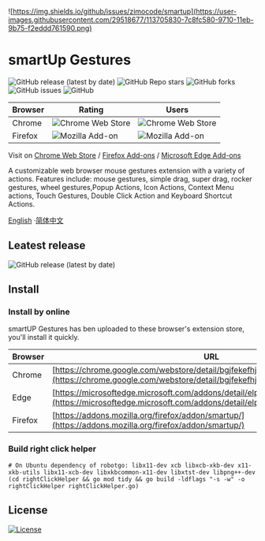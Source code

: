 ![https://img.shields.io/github/issues/zimocode/smartup](https://user-images.githubusercontent.com/29518677/113705830-7c8fc580-9710-11eb-9b75-f2eddd761590.png)

# smartUp Gestures 

![GitHub release (latest by date)](https://img.shields.io/github/v/release/zimocode/smartup?logo=github&logoColor=white)
![GitHub Repo stars](https://img.shields.io/github/stars/zimocode/smartup?logo=github&logoColor=white)
![GitHub forks](https://img.shields.io/github/forks/zimocode/smartup?logo=github&logoColor=white)
![GitHub issues](https://img.shields.io/github/issues-raw/zimocode/smartup?logo=github&logoColor=white)
![GitHub](https://img.shields.io/github/license/zimocode/smartup?logo=github&logoColor=white)

|  Browser  | Rating  | Users |
|  ----  | ----  | ---- |
| Chrome | ![Chrome Web Store](https://img.shields.io/chrome-web-store/rating/bgjfekefhjemchdeigphccilhncnjldn?logo=google%20chrome&logoColor=white) | ![Chrome Web Store](https://img.shields.io/chrome-web-store/users/bgjfekefhjemchdeigphccilhncnjldn?logo=google%20chrome&logoColor=white) | 
| Firefox | ![Mozilla Add-on](https://img.shields.io/amo/rating/smartup?logo=firefox&logoColor=white) | ![Mozilla Add-on](https://img.shields.io/amo/users/smartup?logo=firefox&logoColor=white) | 

Visit on [Chrome Web Store](https://chrome.google.com/webstore/detail/bgjfekefhjemchdeigphccilhncnjldn) / [Firefox Add-ons](https://addons.mozilla.org/firefox/addon/smartup/) / [Microsoft Edge Add-ons](https://microsoftedge.microsoft.com/addons/detail/smartup%E6%89%8B%E5%8A%BF/elponhbfjjjihgeijofonnflefhcbckp)

A customizable web browser mouse gestures extension with a variety of actions. Features include: mouse gestures, simple drag, super drag, rocker gestures, wheel gestures,Popup Actions, Icon Actions, Context Menu actions, Touch Gestures, Double Click Action and Keyboard Shortcut Actions.

[English](README.md) ·[简体中文](README-zh_CN.md)

## Leatest release

![GitHub release (latest by date)](https://img.shields.io/github/v/release/zimocode/smartup?logo=github&logoColor=white)

## Install

### Install by online

smartUP Gestures has ben uploaded to these browser's extension store, you'll install it quickly.

|  Browser  | URL  |
|  ----  | ----  |
| Chrome | [https://chrome.google.com/webstore/detail/bgjfekefhjemchdeigphccilhncnjldn](https://chrome.google.com/webstore/detail/bgjfekefhjemchdeigphccilhncnjldn) |
| Edge | [https://microsoftedge.microsoft.com/addons/detail/elponhbfjjjihgeijofonnflefhcbckp](https://microsoftedge.microsoft.com/addons/detail/elponhbfjjjihgeijofonnflefhcbckp) |
| Firefox | [https://addons.mozilla.org/firefox/addon/smartup/](https://addons.mozilla.org/firefox/addon/smartup/) |

### Build right click helper
```shell
# On Ubuntu dependency of robotgo: libx11-dev xcb libxcb-xkb-dev x11-xkb-utils libx11-xcb-dev libxkbcommon-x11-dev libxtst-dev libpng++-dev
(cd rightClickHelper && go mod tidy && go build -ldflags "-s -w" -o rightClickHelper rightClickHelper.go)
```

## License

[![License](https://img.shields.io/github/license/zimocode/smartup?logo=github&logoColor=white)](LICENSE)
